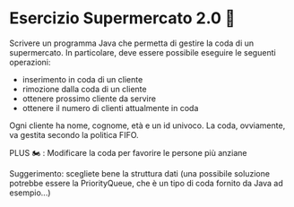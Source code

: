 # Esercizio Supermercato 2.0 🛴

Scrivere un programma Java che permetta di gestire la coda di un supermercato.
In particolare, deve essere possibile eseguire le seguenti operazioni:

- inserimento in coda di un cliente
- rimozione dalla coda di un cliente
- ottenere prossimo cliente da servire
- ottenere il numero di clienti attualmente in coda

Ogni cliente ha nome, cognome, età e un id univoco.
La coda, ovviamente, va gestita secondo la politica FIFO.

PLUS 🏍 : Modificare la coda per favorire le persone più anziane

Suggerimento: scegliete bene la struttura dati (una possibile soluzione potrebbe
essere la PriorityQueue, che è un tipo di coda fornito da Java ad esempio...)